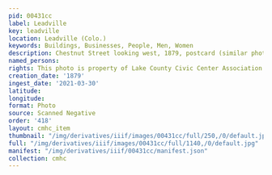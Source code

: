 ```yaml
---
pid: 00431cc
label: Leadville
key: leadville
location: Leadville (Colo.)
keywords: Buildings, Businesses, People, Men, Women
description: Chestnut Street looking west, 1879, postcard (similar photo 00372PL)
named_persons: 
rights: This photo is property of Lake County Civic Center Association.
creation_date: '1879'
ingest_date: '2021-03-30'
latitude: 
longitude: 
format: Photo
source: Scanned Negative
order: '418'
layout: cmhc_item
thumbnail: "/img/derivatives/iiif/images/00431cc/full/250,/0/default.jpg"
full: "/img/derivatives/iiif/images/00431cc/full/1140,/0/default.jpg"
manifest: "/img/derivatives/iiif/00431cc/manifest.json"
collection: cmhc
---
```

